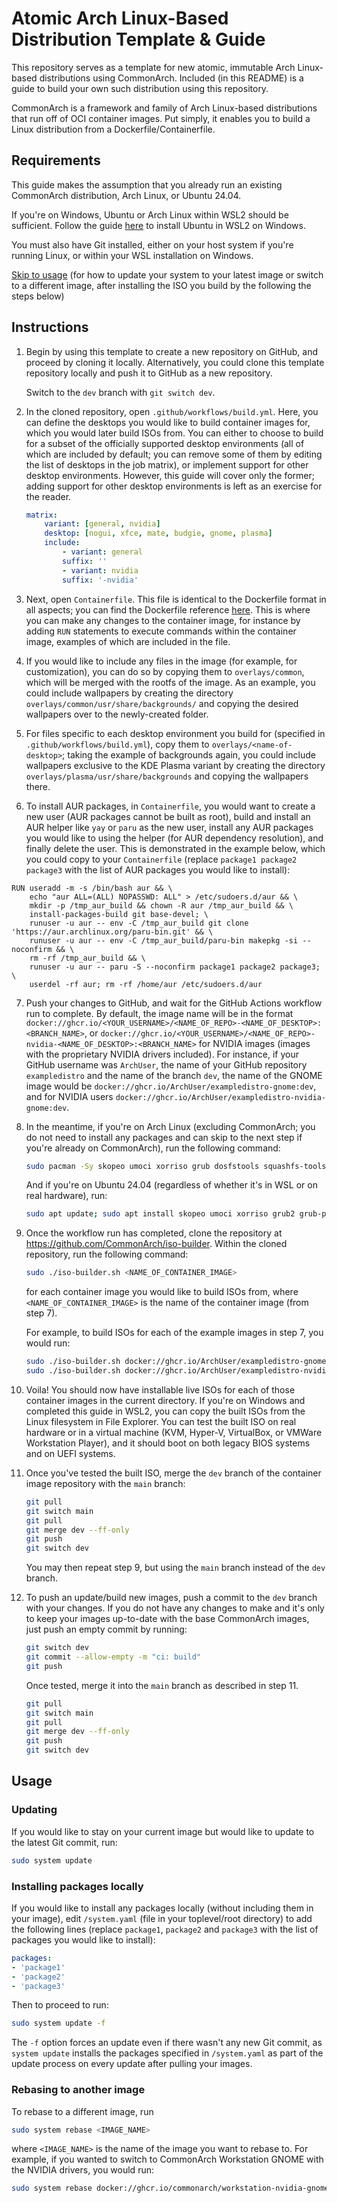 # Atomic Arch Linux-Based Distribution Template & Guide

This repository serves as a template for new atomic, immutable Arch Linux-based distributions using CommonArch. Included (in this README) is a guide to build your own such distribution using this repository.

CommonArch is a framework and family of Arch Linux-based distributions that run off of OCI container images. Put simply, it enables you to build a Linux distribution from a Dockerfile/Containerfile.

## Requirements

This guide makes the assumption that you already run an existing CommonArch distribution, Arch Linux, or Ubuntu 24.04.

If you're on Windows, Ubuntu or Arch Linux within WSL2 should be sufficient. Follow the guide [here](https://canonical-ubuntu-wsl.readthedocs-hosted.com/en/latest/guides/install-ubuntu-wsl2/) to install Ubuntu in WSL2 on Windows.

You must also have Git installed, either on your host system if you're running Linux, or within your WSL installation on Windows.

[Skip to usage](#Usage) (for how to update your system to your latest image or switch to a different image, after installing the ISO you build by the following the steps below)

## Instructions

1. Begin by using this template to create a new repository on GitHub, and proceed by cloning it locally. Alternatively, you could clone this template repository locally and push it to GitHub as a new repository.

    Switch to the `dev` branch with `git switch dev`.

2. In the cloned repository, open `.github/workflows/build.yml`. Here, you can define the desktops you would like to build container images for, which you would later build ISOs from. You can either to choose to build for a subset of the officially supported desktop environments (all of which are included by default; you can remove some of them by editing the list of desktops in the job matrix), or implement support for other desktop environments. However, this guide will cover only the former; adding support for other desktop environments is left as an exercise for the reader.

    ```yaml
    matrix:
        variant: [general, nvidia]
        desktop: [nogui, xfce, mate, budgie, gnome, plasma]
        include:
            - variant: general
            suffix: ''
            - variant: nvidia
            suffix: '-nvidia'
    ```

3. Next, open `Containerfile`. This file is identical to the Dockerfile format in all aspects; you can find the Dockerfile reference [here](https://docs.docker.com/reference/dockerfile). This is where you can make any changes to the container image, for instance by adding `RUN` statements to execute commands within the container image, examples of which are included in the file.

4. If you would like to include any files in the image (for example, for customization), you can do so by copying them to `overlays/common`, which will be merged with the rootfs of the image. As an example, you could include wallpapers by creating the directory `overlays/common/usr/share/backgrounds/` and copying the desired wallpapers over to the newly-created folder.

5. For files specific to each desktop environment you build for (specified in `.github/workflows/build.yml`), copy them to `overlays/<name-of-desktop>`; taking the example of backgrounds again, you could include wallpapers exclusive to the KDE Plasma variant by creating the directory `overlays/plasma/usr/share/backgrounds` and copying the wallpapers there.

6. To install AUR packages, in `Containerfile`, you would want to create a new user (AUR packages cannot be built as root), build and install an AUR helper like `yay` or `paru` as the new user, install any AUR packages you would like to using the helper (for AUR dependency resolution), and finally delete the user. This is demonstrated in the example below, which you could copy to your `Containerfile` (replace `package1 package2 package3` with the list of AUR packages you would like to install):

```docker
RUN useradd -m -s /bin/bash aur && \
    echo "aur ALL=(ALL) NOPASSWD: ALL" > /etc/sudoers.d/aur && \
    mkdir -p /tmp_aur_build && chown -R aur /tmp_aur_build && \
    install-packages-build git base-devel; \
    runuser -u aur -- env -C /tmp_aur_build git clone 'https://aur.archlinux.org/paru-bin.git' && \
    runuser -u aur -- env -C /tmp_aur_build/paru-bin makepkg -si --noconfirm && \
    rm -rf /tmp_aur_build && \
    runuser -u aur -- paru -S --noconfirm package1 package2 package3; \
    userdel -rf aur; rm -rf /home/aur /etc/sudoers.d/aur
```

7. Push your changes to GitHub, and wait for the GitHub Actions workflow run to complete. By default, the image name will be in the format `docker://ghcr.io/<YOUR_USERNAME>/<NAME_OF_REPO>-<NAME_OF_DESKTOP>:<BRANCH_NAME>`, or `docker://ghcr.io/<YOUR_USERNAME>/<NAME_OF_REPO>-nvidia-<NAME_OF_DESKTOP>:<BRANCH_NAME>` for NVIDIA images (images with the proprietary NVIDIA drivers included). For instance, if your GitHub username was `ArchUser`, the name of your GitHub repository `exampledistro` and the name of the branch `dev`, the name of the GNOME image would be `docker://ghcr.io/ArchUser/exampledistro-gnome:dev`, and for NVIDIA users `docker://ghcr.io/ArchUser/exampledistro-nvidia-gnome:dev`.

8. In the meantime, if you're on Arch Linux (excluding CommonArch; you do not need to install any packages and can skip to the next step if you're already on CommonArch), run the following command:

    ```sh
    sudo pacman -Sy skopeo umoci xorriso grub dosfstools squashfs-tools
    ```

    And if you're on Ubuntu 24.04 (regardless of whether it's in WSL or on real hardware), run:

    ```sh
    sudo apt update; sudo apt install skopeo umoci xorriso grub2 grub-pc grub-efi-amd64 dosfstools systemd-container squashfs-tools
    ```

9. Once the workflow run has completed, clone the repository at https://github.com/CommonArch/iso-builder. Within the cloned repository, run the following command:

    ```sh
    sudo ./iso-builder.sh <NAME_OF_CONTAINER_IMAGE>
    ```

    for each container image you would like to build ISOs from, where `<NAME_OF_CONTAINER_IMAGE>` is the name of the container image (from step 7).

    For example, to build ISOs for each of the example images in step 7, you would run:
    ```sh
    sudo ./iso-builder.sh docker://ghcr.io/ArchUser/exampledistro-gnome:dev
    sudo ./iso-builder.sh docker://ghcr.io/ArchUser/exampledistro-nvidia-gnome:dev
    ```

10. Voila! You should now have installable live ISOs for each of those container images in the current directory. If you're on Windows and completed this guide in WSL2, you can copy the built ISOs from the Linux filesystem in File Explorer. You can test the built ISO on real hardware or in a virtual machine (KVM, Hyper-V, VirtualBox, or VMWare Workstation Player), and it should boot on both legacy BIOS systems and on UEFI systems.

11. Once you've tested the built ISO, merge the `dev` branch of the container image repository with the `main` branch:

    ```sh
    git pull
    git switch main
    git pull
    git merge dev --ff-only
    git push
    git switch dev
    ```

    You may then repeat step 9, but using the `main` branch instead of the `dev` branch.

12. To push an update/build new images, push a commit to the `dev` branch with your changes. If you do not have any changes to make and it's only to keep your images up-to-date with the base CommonArch images, just push an empty commit by running:

    ```sh
    git switch dev
    git commit --allow-empty -m "ci: build"
    git push
    ```

    Once tested, merge it into the `main` branch as described in step 11.

    ```sh
    git pull
    git switch main
    git pull
    git merge dev --ff-only
    git push
    git switch dev
    ```

## Usage

### Updating

If you would like to stay on your current image but would like to update to the latest Git commit, run:

```sh
sudo system update
```

### Installing packages locally

If you would like to install any packages locally (without including them in your image), edit `/system.yaml` (file in your toplevel/root directory) to add the following lines (replace `package1`, `package2` and `package3` with the list of packages you would like to install):

```yaml
packages:
- 'package1'
- 'package2'
- 'package3'
```

Then to proceed to run:
```sh
sudo system update -f
```

The `-f` option forces an update even if there wasn't any new Git commit, as `system update` installs the packages specified in `/system.yaml` as part of the update process on every update after pulling your images.

### Rebasing to another image

To rebase to a different image, run

```sh
sudo system rebase <IMAGE_NAME>
```

where `<IMAGE_NAME>` is the name of the image you want to rebase to. For example, if you wanted to switch to CommonArch Workstation GNOME with the NVIDIA drivers, you would run:

```sh
sudo system rebase docker://ghcr.io/commonarch/workstation-nvidia-gnome:main
```
